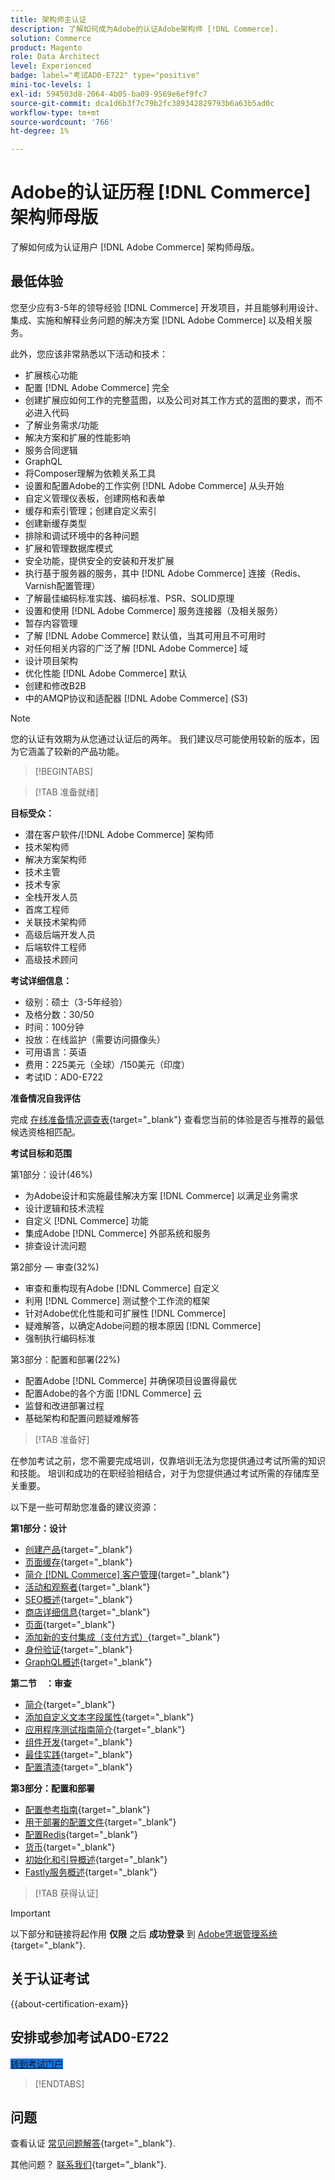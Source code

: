 ```yaml
---
title: 架构师主认证
description: 了解如何成为Adobe的认证Adobe架构师 [!DNL Commerce].
solution: Commerce
product: Magento
role: Data Architect
level: Experienced
badge: label="考试AD0-E722" type="positive"
mini-toc-levels: 1
exl-id: 594503d8-2064-4b05-ba09-9569e6ef9fc7
source-git-commit: dca1d6b3f7c79b2fc389342829793b6a63b5ad0c
workflow-type: tm+mt
source-wordcount: '766'
ht-degree: 1%

---
```


# Adobe的认证历程 [!DNL Commerce] 架构师母版

了解如何成为认证用户 [!DNL Adobe Commerce] 架构师母版。

## 最低体验

您至少应有3-5年的领导经验 [!DNL Commerce] 开发项目，并且能够利用设计、集成、实施和解释业务问题的解决方案 [!DNL Adobe Commerce] 以及相关服务。

此外，您应该非常熟悉以下活动和技术：

* 扩展核心功能
* 配置 [!DNL Adobe Commerce] 完全
* 创建扩展应如何工作的完整蓝图，以及公司对其工作方式的蓝图的要求，而不必进入代码
* 了解业务需求/功能
* 解决方案和扩展的性能影响
* 服务合同逻辑
* GraphQL
* 将Composer理解为依赖关系工具
* 设置和配置Adobe的工作实例 [!DNL Adobe Commerce] 从头开始
* 自定义管理仪表板，创建网格和表单
* 缓存和索引管理；创建自定义索引
* 创建新缓存类型
* 排除和调试环境中的各种问题
* 扩展和管理数据库模式
* 安全功能，提供安全的安装和开发扩展
* 执行基于服务器的服务，其中 [!DNL Adobe Commerce] 连接（Redis、Varnish配置管理）
* 了解最佳编码标准实践、编码标准、PSR、SOLID原理
* 设置和使用 [!DNL Adobe Commerce] 服务连接器（及相关服务）
* 暂存内容管理
* 了解 [!DNL Adobe Commerce] 默认值，当其可用且不可用时
* 对任何相关内容的广泛了解 [!DNL Adobe Commerce] 域
* 设计项目架构
* 优化性能 [!DNL Adobe Commerce] 默认
* 创建和修改B2B
* 中的AMQP协议和适配器 [!DNL Adobe Commerce] (S3)

>[!NOTE]
>
>您的认证有效期为从您通过认证后的两年。 我们建议尽可能使用较新的版本，因为它涵盖了较新的产品功能。

>[!BEGINTABS]

>[!TAB 准备就绪]

**目标受众：**

* 潜在客户软件/[!DNL Adobe Commerce] 架构师
* 技术架构师
* 解决方案架构师
* 技术主管
* 技术专家
* 全栈开发人员
* 首席工程师
* 关联技术架构师
* 高级后端开发人员
* 后端软件工程师
* 高级技术顾问

**考试详细信息：**

* 级别：硕士（3-5年经验）
* 及格分数：30/50
* 时间：100分钟
* 投放：在线监护（需要访问摄像头）
* 可用语言：英语
* 费用：225美元（全球）/150美元（印度）
* 考试ID：AD0-E722

**准备情况自我评估**

完成 [在线准备情况调查表](https://scorpion.caveon.com/launchpad/ad-q-e718-readiness-questionnaire-for-adobe-commerce-architect-master-exam){target="_blank"} 查看您当前的体验是否与推荐的最低候选资格相匹配。

**考试目标和范围**

第1部分：设计(46%)

* 为Adobe设计和实施最佳解决方案 [!DNL Commerce] 以满足业务需求
* 设计逻辑和技术流程
* 自定义 [!DNL Commerce] 功能
* 集成Adobe [!DNL Commerce] 外部系统和服务
* 排查设计流问题

第2部分 — 审查(32%)

* 审查和重构现有Adobe [!DNL Commerce] 自定义
* 利用 [!DNL Commerce] 测试整个工作流的框架
* 针对Adobe优化性能和可扩展性 [!DNL Commerce]
* 疑难解答，以确定Adobe问题的根本原因 [!DNL Commerce]
* 强制执行编码标准

第3部分：配置和部署(22%)

* 配置Adobe [!DNL Commerce] 并确保项目设置得最优
* 配置Adobe的各个方面 [!DNL Commerce] 云
* 监督和改进部署过程
* 基础架构和配置问题疑难解答

>[!TAB 准备好]

在参加考试之前，您不需要完成培训，仅靠培训无法为您提供通过考试所需的知识和技能。 培训和成功的在职经验相结合，对于为您提供通过考试所需的存储库至关重要。

以下是一些可帮助您准备的建议资源：

**第1部分：设计**

* [创建产品](https://docs.magento.com/user-guide/catalog/product-create.html){target="_blank"}
* [页面缓存](https://developer.adobe.com/commerce/php/development/cache/page/){target="_blank"}
* [简介 [!DNL Commerce] 客户管理](https://docs.magento.com/user-guide/customers/customers-menu.html){target="_blank"}
* [活动和观察者](https://developer.adobe.com/commerce/php/development/components/events-and-observers/){target="_blank"}
* [SEO概述](https://docs.magento.com/user-guide/marketing/seo-search.html){target="_blank"}
* [商店详细信息](https://docs.magento.com/user-guide/configuration/configuration-basic.html){target="_blank"}
* [页面](https://docs.magento.com/user-guide/cms/content-elements.html){target="_blank"}
* [添加新的支付集成（支付方式）](https://devdocs.magento.com/guides/v2.4/payments-integrations/base-integration/integration-intro.html){target="_blank"}
* [身份验证](https://devdocs.magento.com/guides/v2.4/get-started/authentication/gs-authentication.html){target="_blank"}
* [GraphQL概述](https://devdocs.magento.com/guides/v2.4/graphql/index.html){target="_blank"}

**第二节　：审查**

* [简介](https://developer.adobe.com/commerce/php/module-reference/){target="_blank"}
* [添加自定义文本字段属性](https://devdocs.magento.com/guides/v2.4/howdoi/custom-attributes/introduction.html){target="_blank"}
* [应用程序测试指南简介](https://devdocs.magento.com/guides/v2.4/test/testing.html){target="_blank"}
* [组件开发](https://developer.adobe.com/commerce/php/development/components/){target="_blank"}
* [最佳实践](https://support.magento.com/hc/en-us/categories/360002582351-Best-Practices-){target="_blank"}
* [配置清漆](https://devdocs.magento.com/guides/v2.4/config-guide/varnish/config-varnish.html){target="_blank"}

**第3部分：配置和部署**

* [配置参考指南](https://docs.magento.com/user-guide/configuration/general.html){target="_blank"}
* [用于部署的配置文件](https://devdocs.magento.com/guides/v2.4/config-guide/config/config-magento.html){target="_blank"}
* [配置Redis](https://devdocs.magento.com/guides/v2.4/config-guide/redis/config-redis.html){target="_blank"}
* [货币](https://docs.magento.com/user-guide/stores/currency.html){target="_blank"}
* [初始化和引导概述](https://devdocs.magento.com/guides/v2.4/config-guide/bootstrap/magento-bootstrap.html){target="_blank"}
* [Fastly服务概述](https://devdocs.magento.com/cloud/cdn/cloud-fastly.html){target="_blank"}

>[!TAB 获得认证]

>[!IMPORTANT]
>
>以下部分和链接将起作用 **仅限** 之后 **成功登录** 到 [Adobe凭据管理系统](https://www.certmetrics.com/adobe){target="_blank"}.



## 关于认证考试

{{about-certification-exam}}

## 安排或参加考试AD0-E722

<a href="https://www.certmetrics.com/adobe/candidate/examity_sso.aspx?eid=AD0-E722" target="_blank" class="spectrum-Button spectrum-Button--fill spectrum-Button--accent spectrum-Button--sizeM is-margin-bottom-big-big at-element-click-tracking" style="background-color:#1473E6">

<span class="spectrum-Button-label has-no-wrap">
   转到考试门户
</span>
</a>

>[!ENDTABS]

## 问题

查看认证 [常见问题解答](https://experienceleague.adobe.com/docs/certification/certification/faq.html){target="_blank"}.

其他问题？ [联系我们](mailto:certif@adobe.com){target="_blank"}.

